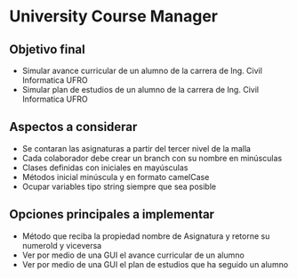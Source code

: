 University Course Manager
====================================
Objetivo final
--------------
- Simular avance curricular de un alumno de la carrera de Ing. Civil Informatica UFRO
- Simular plan de estudios de un alumno de la carrera de Ing. Civil Informatica UFRO

Aspectos a considerar 
---------------
- Se contaran las asignaturas a partir del tercer nivel de la malla
- Cada colaborador debe crear un branch con su nombre en minúsculas
- Clases definidas con iniciales en mayúsculas
- Métodos inicial minúscula y en formato camelCase
- Ocupar variables tipo string siempre que sea posible

Opciones principales a implementar
-------------
- Método que reciba la propiedad nombre de Asignatura y retorne su numeroId y viceversa
- Ver por medio de una GUI el avance curricular de un alumno
- Ver por medio de una GUI el plan de estudios que ha seguido un alumno
